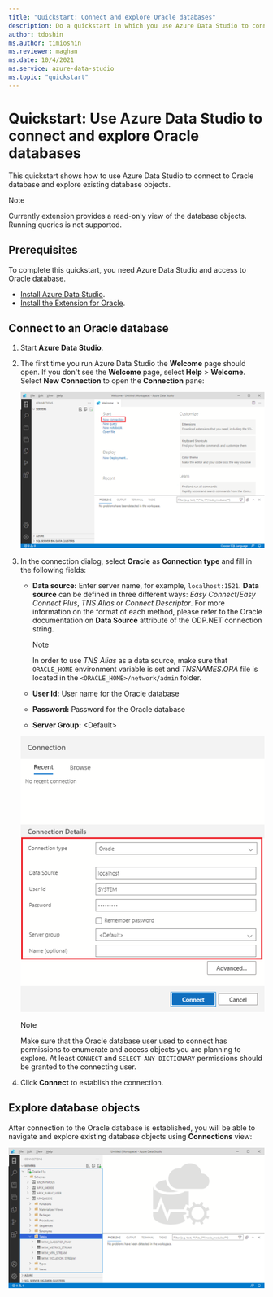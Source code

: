 ```yaml
---
title: "Quickstart: Connect and explore Oracle databases"
description: Do a quickstart in which you use Azure Data Studio to connect to Oracle database and explore the objects.
author: tdoshin
ms.author: timioshin
ms.reviewer: maghan
ms.date: 10/4/2021
ms.service: azure-data-studio
ms.topic: "quickstart"
---
```


# Quickstart: Use Azure Data Studio to connect and explore Oracle databases

This quickstart shows how to use Azure Data Studio to connect to Oracle database and explore existing database objects.

> [!NOTE]
> Currently extension provides a read-only view of the database objects. Running queries is not supported.

## Prerequisites

To complete this quickstart, you need Azure Data Studio and access to Oracle database.

- [Install Azure Data Studio](./download-azure-data-studio.md).
- [Install the Extension for Oracle](./extensions/extension-for-oracle.md).

## Connect to an Oracle database

1. Start **Azure Data Studio**.

2. The first time you run Azure Data Studio the **Welcome** page should open. If you don't see the **Welcome** page, select **Help** > **Welcome**. Select **New Connection** to open the **Connection** pane:

   ![New Connection Icon](./media/quickstart-oracle/new-connection-icon.png)

3. In the connection dialog, select **Oracle** as **Connection type** and fill in the following fields:

   - **Data source:** Enter server name, for example, `localhost:1521`. **Data source** can be defined in three different ways: _Easy Connect_/_Easy Connect Plus_, _TNS Alias_ or _Connect Descriptor_. For more information on the format of each method, please refer to the Oracle documentation on **Data Source** attribute of the ODP.NET connection string.

     > [!NOTE]
     > In order to use _TNS Alias_ as a data source, make sure that `ORACLE_HOME` environment variable is set and _TNSNAMES.ORA_ file is located in the `<ORACLE_HOME>/network/admin` folder.

   - **User Id:** User name for the Oracle database
   - **Password:** Password for the Oracle database
   - **Server Group:** \<Default\>

   ![New Connection Screen](./media/quickstart-oracle/new-connection-screen.png)

   > [!NOTE]
   > Make sure that the Oracle database user used to connect has permissions to enumerate and access objects you are planning to explore. At least `CONNECT` and `SELECT ANY DICTIONARY` permissions should be granted to the connecting user.

4. Click **Connect** to establish the connection.

## Explore database objects

After connection to the Oracle database is established, you will be able to navigate and explore existing database objects using **Connections** view:

![Objects Explorer tree](./media/quickstart-oracle/objects-explorer.png)
